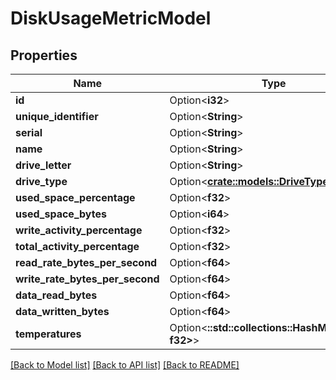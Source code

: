 # DiskUsageMetricModel

## Properties

Name | Type | Description | Notes
------------ | ------------- | ------------- | -------------
**id** | Option<**i32**> |  | [optional]
**unique_identifier** | Option<**String**> |  | [optional]
**serial** | Option<**String**> |  | [optional]
**name** | Option<**String**> |  | [optional]
**drive_letter** | Option<**String**> |  | [optional]
**drive_type** | Option<[**crate::models::DriveType**](DriveType.md)> |  | [optional]
**used_space_percentage** | Option<**f32**> |  | [optional]
**used_space_bytes** | Option<**i64**> |  | [optional]
**write_activity_percentage** | Option<**f32**> |  | [optional]
**total_activity_percentage** | Option<**f32**> |  | [optional]
**read_rate_bytes_per_second** | Option<**f64**> |  | [optional]
**write_rate_bytes_per_second** | Option<**f64**> |  | [optional]
**data_read_bytes** | Option<**f64**> |  | [optional]
**data_written_bytes** | Option<**f64**> |  | [optional]
**temperatures** | Option<**::std::collections::HashMap<String, f32>**> |  | [optional]

[[Back to Model list]](../README.md#documentation-for-models) [[Back to API list]](../README.md#documentation-for-api-endpoints) [[Back to README]](../README.md)



